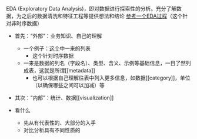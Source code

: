 EDA (Exploratory Data Analysis)，即对数据进行探索性的分析。充分了解数据，为之后的数据清洗和特征工程等提供想法和结论
[参考一个EDA过程](https://blog.csdn.net/AvenueCyy/article/details/104405747)（这个针对非时序数据）
- 首先：“外部”：业务知识、自己的理解
  - 一个例子：[这个](https://blog.csdn.net/weixin_42033491/article/details/108104305)中一来的列表
    - 这个针对时序数据
  - 一来是数据的列名（字段名）、类型、含义、示例等基础信息，一目了然列成表，这就是所谓[[metadata]]
    - 也可以根据自己理解往表中列入更多信息，如数据[[category]]，单位（以确保哪些之间可以加减）等
- 其次：“内部”：统计、数据[[visualization]]

- 看什么
  - 先从有代表性的、大部分的入手
  - 对比分析具有不同性质的